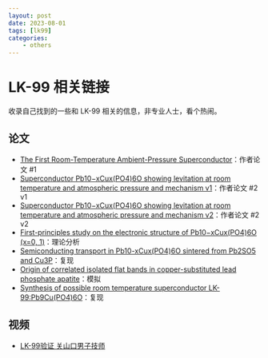 ```yaml
---
layout: post
date: 2023-08-01
tags: [lk99]
categories:
    - others
---
```


# LK-99 相关链接

收录自己找到的一些和 LK-99 相关的信息，非专业人士，看个热闹。

<!-- more -->

## 论文

- [The First Room-Temperature Ambient-Pressure Superconductor](https://arxiv.org/abs/2307.12008v1)：作者论文 #1
- [Superconductor Pb10−xCux(PO4)6O showing levitation at room temperature and atmospheric pressure and mechanism v1](https://arxiv.org/abs/2307.12037v1)：作者论文 #2 v1
- [Superconductor Pb10−xCux(PO4)6O showing levitation at room temperature and atmospheric pressure and mechanism v2](https://arxiv.org/abs/2307.12037v2)：作者论文 #2 v2
- [First-principles study on the electronic structure of Pb10−xCux(PO4)6O (x=0, 1)](https://arxiv.org/abs/2307.16040v1)：理论分析
- [Semiconducting transport in Pb10-xCux(PO4)6O sintered from Pb2SO5 and Cu3P](https://arxiv.org/abs/2307.16802v1)：复现
- [Origin of correlated isolated flat bands in copper-substituted lead phosphate apatite](https://arxiv.org/abs/2307.16892v1)：模拟
- [Synthesis of possible room temperature superconductor LK-99:Pb9Cu(PO4)6O](https://arxiv.org/abs/2307.16402v1)：复现

## 视频

- [LK-99验证 关山口男子技师](https://www.bilibili.com/video/BV14p4y1V7kS/)